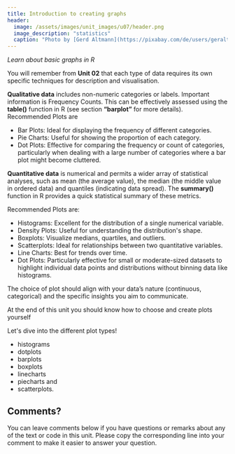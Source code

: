 ```yaml
---
title: Introduction to creating graphs
header:
  image: /assets/images/unit_images/u07/header.png
  image_description: "statistics"
  caption: "Photo by [Gerd Altmann](https://pixabay.com/de/users/geralt-9301/?utm_source=link-attribution&utm_medium=referral&utm_campaign=image&utm_content=4705451) [from Pixabay](https://pixabay.com/)"
---
```


*Learn about basic graphs in R*

<!--more-->


You will remember from **Unit 02** that each type of data requires its own specific techniques for description and visualisation.

**Qualitative data** includes non-numeric categories or labels.
Important information is Frequency Counts. This can be effectively assessed using the __table()__ function in R (see section **“barplot”** for more details).
Recommended Plots are
- Bar Plots: Ideal for displaying the frequency of different categories.
- Pie Charts: Useful for showing the proportion of each category.
- Dot Plots: Effective for comparing the frequency or count of categories, particularly when dealing with a large number of categories where a bar plot might become cluttered.

**Quantitative data** is numerical and permits a wider array of statistical analyses, such as mean (the average value), the median (the middle value in ordered data) and quantiles (indicating data spread).
The __summary()__ function in R provides a quick statistical summary of these metrics.

Recommended Plots are:
- Histograms: Excellent for the distribution of a single numerical variable.
- Density Plots: Useful for understanding the distribution's shape.
- Boxplots: Visualize medians, quartiles, and outliers.
- Scatterplots: Ideal for relationships between two quantitative variables.
- Line Charts: Best for trends over time.
- Dot Plots: Particularly effective for small or moderate-sized datasets to highlight individual data points and distributions without binning data like histograms.

The choice of plot should align with your data’s nature (continuous, categorical) and the specific insights you aim to communicate. 

At the end of this unit you should know how to choose and create plots yourself

Let's dive into the different plot types!

* histograms
* dotplots
* barplots
* boxplots
* linecharts
* piecharts and
* scatterplots.
## Comments?
You can leave comments below if you have questions or remarks about any of the text or code in this unit.
Please copy the corresponding line into your comment to make it easier to answer your question.

<script src="https://utteranc.es/client.js"
        repo="GeoMOER/moer-base-r"
        issue-term="moer-base-r_unit06"
        theme="github-light"
        crossorigin="anonymous"
        async>
</script>

